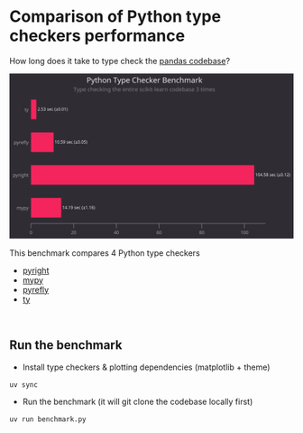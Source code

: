 # Comparison of Python type checkers performance

How long does it take to type check the [pandas codebase](https://github.com/pandas-dev/pandas)?

![Barplot of a benchmark of all major Python type checkers](benchmark.png)

This benchmark compares 4 Python type checkers

- [pyright](https://github.com/microsoft/pyright)
- [mypy](https://github.com/python/mypy)
- [pyrefly](https://github.com/facebook/pyrefly)
- [ty](https://github.com/astral-sh/ty)

<br>

## Run the benchmark

- Install type checkers & plotting dependencies (matplotlib + theme)

```bash
uv sync
```

- Run the benchmark (it will git clone the codebase locally first)

```bash
uv run benchmark.py
```
